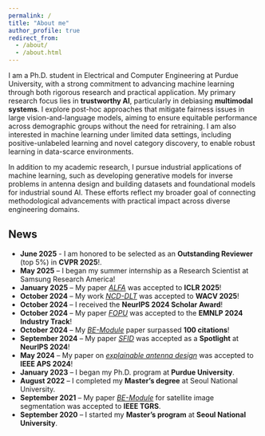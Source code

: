 ```yaml
---
permalink: /
title: "About me"
author_profile: true
redirect_from: 
  - /about/
  - /about.html
---
```

I am a Ph.D. student in Electrical and Computer Engineering at Purdue University, with a strong commitment to advancing machine learning through both rigorous research and practical application. My primary research focus lies in **trustworthy AI**, particularly in debiasing **multimodal systems**. I explore post-hoc approaches that mitigate fairness issues in large vision-and-language models, aiming to ensure equitable performance across demographic groups without the need for retraining. I am also interested in machine learning under limited data settings, including positive-unlabeled learning and novel category discovery, to enable robust learning in data-scarce environments.

In addition to my academic research, I pursue industrial applications of machine learning, such as developing generative models for inverse problems in antenna design and building datasets and foundational models for industrial sound AI. These efforts reflect my broader goal of connecting methodological advancements with practical impact across diverse engineering domains.
## News
- **June 2025** - I am honored to be selected as an **Outstanding Reviewer** (top 5%) in **CVPR 2025**!.
- **May 2025** – I began my summer internship as a Research Scientist at Samsung Research America!
- **January 2025** – My paper [*ALFA*](https://iclr.cc/virtual/2025/poster/29055) was accepted to **ICLR 2025**!
- **October 2024** – My work [*NCD-DLT*](https://openaccess.thecvf.com/content/WACV2025/html/Jung_Towards_On-the-Fly_Novel_Category_Discovery_in_Dynamic_Long-Tailed_Distributions_WACV_2025_paper.html) was accepted to **WACV 2025**!
- **October 2024** – I received the **NeurIPS 2024 Scholar Award**!
- **October 2024** – My paper [*FOPU*](https://aclanthology.org/2024.emnlp-industry.14/) was accepted to the **EMNLP 2024 Industry Track**!
- **October 2024** – My [*BE-Module*](https://ieeexplore.ieee.org/abstract/document/9527893) paper surpassed **100 citations**!
- **September 2024** – My paper [*SFID*](https://proceedings.neurips.cc/paper_files/paper/2024/hash/254404d551f6ce17bb7407b4d6b3c87b-Abstract-Conference.html) was accepted as a **Spotlight** at **NeurIPS 2024**!
- **May 2024** – My paper on [*explainable antenna design*](https://ieeexplore.ieee.org/document/10685948) was accepted to **IEEE APS 2024**!
- **January 2023** – I began my Ph.D. program at **Purdue University**.
- **August 2022** – I completed my **Master’s degree** at Seoul National University.
- **September 2021** – My paper [*BE-Module*](https://ieeexplore.ieee.org/abstract/document/9527893) for satellite image segmentation was accepted to **IEEE TGRS**.
- **September 2020** – I started my **Master’s program** at **Seoul National University**.

